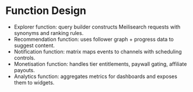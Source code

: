# Function Design

- Explorer function: query builder constructs Meilisearch requests with synonyms and ranking rules.
- Recommendation function: uses follower graph + progress data to suggest content.
- Notification function: matrix maps events to channels with scheduling controls.
- Monetisation function: handles tier entitlements, paywall gating, affiliate payouts.
- Analytics function: aggregates metrics for dashboards and exposes them to widgets.
